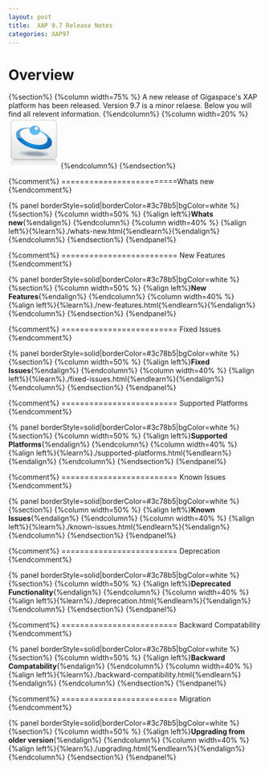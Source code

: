 ```yaml
---
layout: post
title:  XAP 9.7 Release Notes
categories: XAP97
---
```



# Overview
{%section%}
{%column width=75% %}
A new release of Gigaspace's XAP platform has been released. Version 9.7 is a minor relaese. Below you will find all relevent information.
{%endcolumn%}
{%column width=20% %}
<img src="/attachment_files/gs/gs.png" width="100" height="100">
{%endcolumn%}
{%endsection%}



{%comment%} =========================Whats new   {%endcomment%}

{% panel borderStyle=solid|borderColor=#3c78b5|bgColor=white %}
{%section%}
{%column width=50% %}
{%align left%}**Whats new**{%endalign%}
{%endcolumn%}
{%column width=40% %}
{%align left%}{%learn%}./whats-new.html{%endlearn%}{%endalign%}
{%endcolumn%}
{%endsection%}
{%endpanel%}


{%comment%} ========================= New Features   {%endcomment%}

{% panel borderStyle=solid|borderColor=#3c78b5|bgColor=white %}
{%section%}
{%column width=50% %}
{%align left%}**New Features**{%endalign%}
{%endcolumn%}
{%column width=40% %}
{%align left%}{%learn%}./new-features.html{%endlearn%}{%endalign%}
{%endcolumn%}
{%endsection%}
{%endpanel%}


{%comment%} ========================= Fixed Issues   {%endcomment%}

{% panel borderStyle=solid|borderColor=#3c78b5|bgColor=white %}
{%section%}
{%column width=50% %}
{%align left%}**Fixed Issues**{%endalign%}
{%endcolumn%}
{%column width=40% %}
{%align left%}{%learn%}./fixed-issues.html{%endlearn%}{%endalign%}
{%endcolumn%}
{%endsection%}
{%endpanel%}

{%comment%} ========================= Supported Platforms   {%endcomment%}

{% panel borderStyle=solid|borderColor=#3c78b5|bgColor=white %}
{%section%}
{%column width=50% %}
{%align left%}**Supported Platforms**{%endalign%}
{%endcolumn%}
{%column width=40% %}
{%align left%}{%learn%}./supported-platforms.html{%endlearn%}{%endalign%}
{%endcolumn%}
{%endsection%}
{%endpanel%}

{%comment%} ========================= Known Issues   {%endcomment%}

{% panel borderStyle=solid|borderColor=#3c78b5|bgColor=white %}
{%section%}
{%column width=50% %}
{%align left%}**Known Issues**{%endalign%}
{%endcolumn%}
{%column width=40% %}
{%align left%}{%learn%}./known-issues.html{%endlearn%}{%endalign%}
{%endcolumn%}
{%endsection%}
{%endpanel%}

{%comment%} ========================= Deprecation   {%endcomment%}

{% panel borderStyle=solid|borderColor=#3c78b5|bgColor=white %}
{%section%}
{%column width=50% %}
{%align left%}**Deprecated Functionality**{%endalign%}
{%endcolumn%}
{%column width=40% %}
{%align left%}{%learn%}./deprecation.html{%endlearn%}{%endalign%}
{%endcolumn%}
{%endsection%}
{%endpanel%}

{%comment%} ========================= Backward Compatability   {%endcomment%}

{% panel borderStyle=solid|borderColor=#3c78b5|bgColor=white %}
{%section%}
{%column width=50% %}
{%align left%}**Backward Compatability**{%endalign%}
{%endcolumn%}
{%column width=40% %}
{%align left%}{%learn%}./backward-compatibility.html{%endlearn%}{%endalign%}
{%endcolumn%}
{%endsection%}
{%endpanel%}

{%comment%} ========================= Migration  {%endcomment%}

{% panel borderStyle=solid|borderColor=#3c78b5|bgColor=white %}
{%section%}
{%column width=50% %}
{%align left%}**Upgrading from older version**{%endalign%}
{%endcolumn%}
{%column width=40% %}
{%align left%}{%learn%}./upgrading.html{%endlearn%}{%endalign%}
{%endcolumn%}
{%endsection%}
{%endpanel%}
